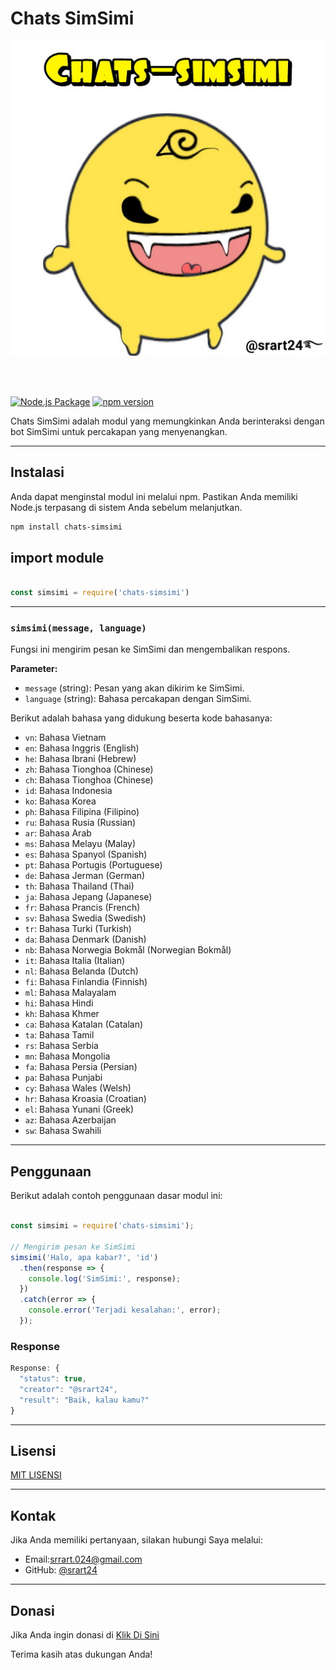 # Chats SimSimi


![srart24](img/srart24.jpg)

<br><br>

[![Node.js Package](https://github.com/srart24/chats-simsimi/actions/workflows/npm-publish.yml/badge.svg)](https://github.com/srart24/chats-simsimi/actions/workflows/npm-publish.yml)
[![npm version](https://badge.fury.io/js/chats-simsimi.svg)](https://www.npmjs.com/package/chats-simsimi)



Chats SimSimi adalah modul yang memungkinkan Anda berinteraksi dengan bot SimSimi untuk percakapan yang menyenangkan.

--------

## Instalasi

Anda dapat menginstal modul ini melalui npm. Pastikan Anda memiliki Node.js terpasang di sistem Anda sebelum melanjutkan.

```bash
npm install chats-simsimi

```

## import module
``` js

const simsimi = require('chats-simsimi')

```

--------

### `simsimi(message, language)`

Fungsi ini mengirim pesan ke SimSimi dan mengembalikan respons.

**Parameter:**

- `message` (string): Pesan yang akan dikirim ke SimSimi.
- `language` (string): Bahasa percakapan dengan SimSimi. 



Berikut adalah bahasa yang didukung beserta kode bahasanya:


- `vn`: Bahasa Vietnam
- `en`: Bahasa Inggris (English)
- `he`: Bahasa Ibrani (Hebrew)
- `zh`: Bahasa Tionghoa (Chinese)
- `ch`: Bahasa Tionghoa (Chinese)
- `id`: Bahasa Indonesia
- `ko`: Bahasa Korea
- `ph`: Bahasa Filipina (Filipino)
- `ru`: Bahasa Rusia (Russian)
- `ar`: Bahasa Arab
- `ms`: Bahasa Melayu (Malay)
- `es`: Bahasa Spanyol (Spanish)
- `pt`: Bahasa Portugis (Portuguese)
- `de`: Bahasa Jerman (German)
- `th`: Bahasa Thailand (Thai)
- `ja`: Bahasa Jepang (Japanese)
- `fr`: Bahasa Prancis (French)
- `sv`: Bahasa Swedia (Swedish)
- `tr`: Bahasa Turki (Turkish)
- `da`: Bahasa Denmark (Danish)
- `nb`: Bahasa Norwegia Bokmål (Norwegian Bokmål)
- `it`: Bahasa Italia (Italian)
- `nl`: Bahasa Belanda (Dutch)
- `fi`: Bahasa Finlandia (Finnish)
- `ml`: Bahasa Malayalam
- `hi`: Bahasa Hindi
- `kh`: Bahasa Khmer
- `ca`: Bahasa Katalan (Catalan)
- `ta`: Bahasa Tamil
- `rs`: Bahasa Serbia
- `mn`: Bahasa Mongolia
- `fa`: Bahasa Persia (Persian)
- `pa`: Bahasa Punjabi
- `cy`: Bahasa Wales (Welsh)
- `hr`: Bahasa Kroasia (Croatian)
- `el`: Bahasa Yunani (Greek)
- `az`: Bahasa Azerbaijan
- `sw`: Bahasa Swahili

--------

## Penggunaan

Berikut adalah contoh penggunaan dasar modul ini:

``` js

const simsimi = require('chats-simsimi');

// Mengirim pesan ke SimSimi
simsimi('Halo, apa kabar?', 'id')
  .then(response => {
    console.log('SimSimi:', response);
  })
  .catch(error => {
    console.error('Terjadi kesalahan:', error);
  });

```

### Response
``` js
Response: {
  "status": true,
  "creator": "@srart24",
  "result": "Baik, kalau kamu?"
}
```

--------


## Lisensi

 [MIT LISENSI](LICENSE)


--------


## Kontak

Jika Anda memiliki pertanyaan, silakan hubungi Saya melalui:

-  Email:[srrart.024@gmail.com](mailto:rart.024@gmail.com)
- GitHub: [@srart24](https://github.com/srart24)

--------

## Donasi

Jika Anda ingin donasi di [Klik Di Sini](https://saweria.co/srart24)


Terima kasih atas dukungan Anda!




